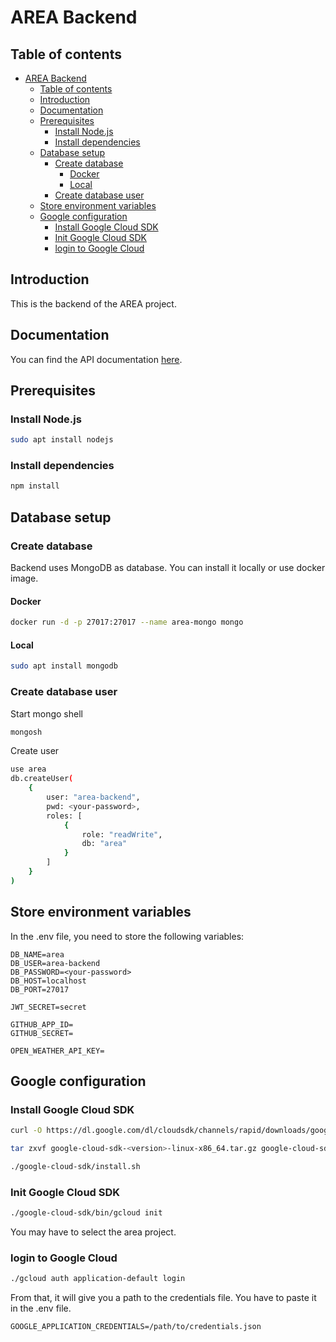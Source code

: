 # AREA Backend

## Table of contents

- [AREA Backend](#area-backend)
  - [Table of contents](#table-of-contents)
  - [Introduction](#introduction)
  - [Documentation](#documentation)
  - [Prerequisites](#prerequisites)
    - [Install Node.js](#install-nodejs)
    - [Install dependencies](#install-dependencies)
  - [Database setup](#database-setup)
    - [Create database](#create-database)
      - [Docker](#docker)
      - [Local](#local)
    - [Create database user](#create-database-user)
  - [Store environment variables](#store-environment-variables)
  - [Google configuration](#google-configuration)
    - [Install Google Cloud SDK](#install-google-cloud-sdk)
    - [Init Google Cloud SDK](#init-google-cloud-sdk)
    - [login to Google Cloud](#login-to-google-cloud)

## Introduction

This is the backend of the AREA project.

## Documentation

You can find the API documentation [here](https://app.swaggerhub.com/apis-docs/RAPHAELMERCIE4/AREA/1.0.11).

## Prerequisites

### Install Node.js

```bash
sudo apt install nodejs
```

### Install dependencies

```bash
npm install
```

## Database setup

### Create database

Backend uses MongoDB as database. You can install it locally or use docker image.

#### Docker

```bash
docker run -d -p 27017:27017 --name area-mongo mongo
```

#### Local

```bash
sudo apt install mongodb
```

### Create database user

Start mongo shell

```bash
mongosh
```

Create user

```bash
use area
db.createUser(
    {
        user: "area-backend",
        pwd: <your-password>,
        roles: [
            {
                role: "readWrite",
                db: "area"
            }
        ]
    }
)
```

## Store environment variables

In the .env file, you need to store the following variables:

```dotenv
DB_NAME=area
DB_USER=area-backend
DB_PASSWORD=<your-password>
DB_HOST=localhost
DB_PORT=27017

JWT_SECRET=secret

GITHUB_APP_ID=
GITHUB_SECRET=

OPEN_WEATHER_API_KEY=
```

## Google configuration

### Install Google Cloud SDK

```bash
curl -O https://dl.google.com/dl/cloudsdk/channels/rapid/downloads/google-cloud-cli-459.0.0-linux-x86_64.tar.gz

tar zxvf google-cloud-sdk-<version>-linux-x86_64.tar.gz google-cloud-sdk

./google-cloud-sdk/install.sh
```

### Init Google Cloud SDK

```bash
./google-cloud-sdk/bin/gcloud init
```

You may have to select the area project.

### login to Google Cloud

```bash
./gcloud auth application-default login
```

From that, it will give you a path to the credentials file.
You have to paste it in the .env file.

```dotenv
GOOGLE_APPLICATION_CREDENTIALS=/path/to/credentials.json
```

